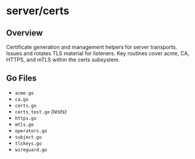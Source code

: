 # server/certs

## Overview

Certificate generation and management helpers for server transports. Issues and rotates TLS material for listeners. Key routines cover acme, CA, HTTPS, and mTLS within the certs subsystem.

## Go Files

- `acme.go`
- `ca.go`
- `certs.go`
- `certs_test.go` *(tests)*
- `https.go`
- `mtls.go`
- `operators.go`
- `subject.go`
- `tlskeys.go`
- `wireguard.go`
